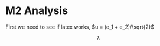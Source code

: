 M2 Analysis
===========

First we need to see if latex works, $u = (e_1 + e_2)/\sqrt{2}$



$$ \lambda $$
